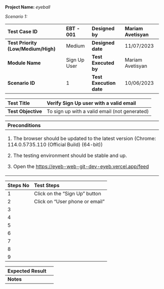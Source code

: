 ﻿**Project Name:** *eyeball*

*Scenario 1:*

|**Test Case ID**|EBT - 001|**Designed by**|Mariam Avetisyan|
| :- | :- | :- | :- |
|**Test Priority (Low/Medium/High)**|Medium|**Designed date**|11/07/2023|
|**Module Name**|Sign Up User|**Test Executed by**|Mariam Avetisyan|
|**Scenario ID**|1|**Test Execution date**|10/06/2023|


|**Test Title**|Verify Sign Up user with a valid email|
| :- | :- |
|**Test Objective**|To sign up with a valid email (not generated)|


|**Preconditions**|
| :- |
|<p>1. The browser should be updated to the latest version (Chrome: 114.0.5735.110 (Official Build) (64-bit))</p><p>2. The testing environment should be stable and up.</p><p>3. Open the <https://eyeb-web-git-dev-eyeb.vercel.app/feed></p>|


|**Steps No**|**Test Steps**|
| :- | :- |
|1|Click on the “Sign Up” button|
|2|Click on “User phone or email”|
|3||
|4||
|5||
|6||
|7||
|8||
|9||


|**Expected Result**||
| :- | :- |
|**Notes**||

